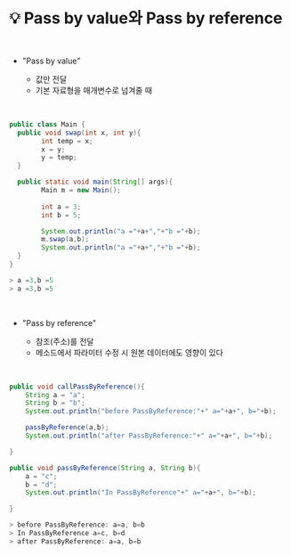 # 💡 **Pass by value와 Pass by reference**

<br>

- "Pass by value"

  - 값만 전달
  - 기본 자료형을 매개변수로 넘겨줄 때

<br>

```java
public class Main {
  public void swap(int x, int y){
        int temp = x;
        x = y;
        y = temp;
  }

  public static void main(String[] args){
        Main m = new Main();
        
        int a = 3;
        int b = 5;

        System.out.println("a ="+a+","+"b ="+b);
        m.swap(a,b);
        System.out.println("a ="+a+","+"b ="+b);
  }
}
```

```java
> a =3,b =5
> a =3,b =5
```

<br>

- "Pass by reference"

  - 참조(주소)를 전달
  - 메소드에서 파라미터 수정 시 원본 데이터에도 영향이 있다

<br>

```java
public void callPassByReference(){
    String a = "a";
    String b = "b";
    System.out.println("before PassByReference:"+" a="+a+", b="+b);

    passByReference(a,b);
    System.out.println("after PassByReference:"+" a="+a+", b="+b);

}

public void passByReference(String a, String b){
    a = "c";
    b = "d";
    System.out.println("In PassByReference"+" a="+a+", b="+b);

}
```

```java
> before PassByReference: a=a, b=b
> In PassByReference a=c, b=d
> after PassByReference: a=a, b=b
```

